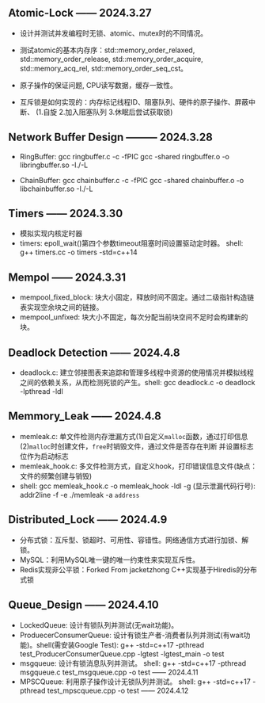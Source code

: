 ## Atomic-Lock —— 2024.3.27

+ 设计并测试并发编程时无锁、atomic、mutex时的不同情况。

+ 测试atomic的基本内存序：std::memory_order_relaxed, std::memory_order_release, std::memory_order_acquire, std::memory_acq_rel, std::memory_order_seq_cst。

+ 原子操作的保证问题, CPU读写数据，缓存一致性。

+ 互斥锁是如何实现的：内存标记线程ID、阻塞队列、硬件的原子操作、屏蔽中断、 (1.自旋 2.加入阻塞队列 3.休眠后尝试获取锁)


## Network Buffer Design ——— 2024.3.28
+ RingBuffer: gcc ringbuffer.c -c -fPIC    gcc -shared ringbuffer.o -o libringbuffer.so -I./-L

+ ChainBuffer: gcc chainbuffer.c -c -fPIC    gcc -shared chainbuffer.o -o libchainbuffer.so -I./-L


## Timers —— 2024.3.30
+ 模拟实现内核定时器
+ timers: epoll_wait()第四个参数timeout阻塞时间设置驱动定时器。 shell: g++ timers.cc -o timers -std=c++14


## Mempol —— 2024.3.31
+ mempool_fixed_block: 块大小固定，释放时间不固定。通过二级指针构造链表实现空余块之间的链接。
+ mempool_unfixed: 块大小不固定，每次分配当前块空间不足时会构建新的块。


## Deadlock Detection —— 2024.4.8
+ deadlock.c: 建立邻接图表来追踪和管理多线程中资源的使用情况并模拟线程之间的依赖关系，从而检测死锁的产生。shell: gcc deadlock.c -o deadlock -lpthread -ldl


## Memmory_Leak —— 2024.4.8
+ memleak.c: 单文件检测内存泄漏方式(1)自定义`malloc`函数，通过打印信息 (2)`malloc`时创建文件，`free`时销毁文件，通过文件是否存在判断  并设置标志位作为启动标志
+ memleak_hook.c: 多文件检测方式，自定义hook，打印错误信息文件(缺点：文件的频繁创建与销毁)
+ shell: gcc memleak_hook.c -o memleak_hook -ldl -g  (显示泄漏代码行号): addr2line -f -e ./memleak -a `address`


## Distributed_Lock —— 2024.4.9
+ 分布式锁：互斥型、锁超时、可用性、容错性。网络通信方式进行加锁、解锁。
+ MySQL：利用MySQL唯一键的唯一约束性来实现互斥性。
+ Redis实现非公平锁：Forked From jacketzhong C++实现基于Hiredis的分布式锁


## Queue_Design —— 2024.4.10
+ LockedQueue: 设计有锁队列并测试(无wait功能)。
+ ProduecerConsumerQueue: 设计有锁生产者-消费者队列并测试(有wait功能)。shell(需安装Google Test): g++ -std=c++17 -pthread test_ProducerConsumerQueue.cpp -lgtest -lgtest_main -o test
+ msgqueue: 设计有锁消息队列并测试。 shell: g++ -std=c++17 -pthread msgqueue.c test_msgqueue.cpp -o test  —— 2024.4.11
+ MPSCQueue: 利用原子操作设计无锁队列并测试。 shell: g++ -std=c++17 -pthread test_mpscqueue.cpp -o test —— 2024.4.12
